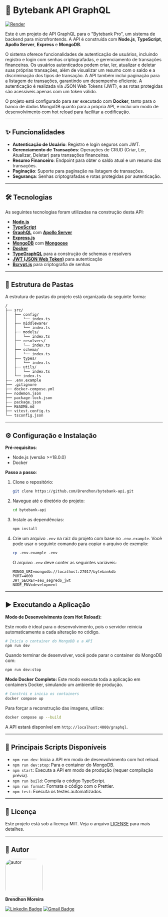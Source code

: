 # 🚀 Bytebank API GraphQL

[![Render](https://img.shields.io/badge/Render-%46E3B7.svg?style=for-the-badge&logo=render&logoColor=white)](https://bytebank-api.onrender.com/graphql)

Este é um projeto de API GraphQL para o "Bytebank Pro", um sistema de backend para microfrontends. A API é construída com **Node.js**, **TypeScript**, **Apollo Server**, **Express** e **MongoDB**.

O sistema oferece funcionalidades de autenticação de usuários, incluindo registro e login com senhas criptografadas, e gerenciamento de transações financeiras. Os usuários autenticados podem criar, ler, atualizar e deletar suas próprias transações, além de visualizar um resumo com o saldo e a discriminação dos tipos de transação. A API também inclui paginação para a listagem de transações, garantindo um desempenho eficiente. A autenticação é realizada via JSON Web Tokens (JWT), e as rotas protegidas são acessíveis apenas com um token válido.

O projeto está configurado para ser executado com **Docker**, tanto para o banco de dados MongoDB quanto para a própria API, e inclui um modo de desenvolvimento com hot reload para facilitar a codificação.

---

## ✨ Funcionalidades

- **Autenticação de Usuário**: Registro e login seguros com JWT.
- **Gerenciamento de Transações**: Operações de CRUD (Criar, Ler, Atualizar, Deletar) para transações financeiras.
- **Resumo Financeiro**: Endpoint para obter o saldo atual e um resumo das transações.
- **Paginação**: Suporte para paginação na listagem de transações.
- **Segurança**: Senhas criptografadas e rotas protegidas por autenticação.

---

## 🛠️ Tecnologias

As seguintes tecnologias foram utilizadas na construção desta API:

- [**Node.js**](https://nodejs.org/)
- [**TypeScript**](https://www.typescriptlang.org/)
- [**GraphQL**](https://graphql.org/) com [**Apollo Server**](https://www.apollographql.com/docs/apollo-server/)
- [**Express.js**](https://expressjs.com/)
- [**MongoDB**](https://www.mongodb.com/) com [**Mongoose**](https://mongoosejs.com/)
- [**Docker**](https://www.docker.com/)
- [**TypeGraphQL**](https://typegraphql.com/) para a construção de schemas e resolvers
- [**JWT (JSON Web Token)**](https://jwt.io/) para autenticação
- [**Bcrypt.js**](https://github.com/kelektiv/node.bcrypt.js/) para criptografia de senhas

---

## 📂 Estrutura de Pastas

A estrutura de pastas do projeto está organizada da seguinte forma:

```
/
├── src/
│   ├── config/
│   │   └── index.ts
│   ├── middleware/
│   │   └── index.ts
│   ├── models/
│   │   └── index.ts
│   ├── resolvers/
│   │   └── index.ts
│   ├── schema/
│   │   └── index.ts
│   ├── types/
│   │   └── index.ts
│   ├── utils/
│   │   └── index.ts
│   └── index.ts
├── .env.example
├── .gitignore
├── docker-compose.yml
├── nodemon.json
├── package-lock.json
├── package.json
├── README.md
├── vitest.config.ts
└── tsconfig.json
```

---

## ⚙️ Configuração e Instalação

**Pré-requisitos**:

- Node.js (versão \>=18.0.0)
- Docker

**Passo a passo**:

1.  Clone o repositório:

    ```bash
    git clone https://github.com/Brendhon/bytebank-api.git
    ```

2.  Navegue até o diretório do projeto:

    ```bash
    cd bytebank-api
    ```

3.  Instale as dependências:

    ```bash
    npm install
    ```

4.  Crie um arquivo `.env` na raiz do projeto com base no `.env.example`. Você pode usar o seguinte comando para copiar o arquivo de exemplo:

    ```bash
    cp .env.example .env
    ```

    O arquivo `.env` deve conter as seguintes variáveis:

    ```env
    MONGO_URI=mongodb://localhost:27017/bytebankdb
    PORT=4000
    JWT_SECRET=seu_segredo_jwt
    NODE_ENV=development
    ```

---

## ▶️ Executando a Aplicação

**Modo de Desenvolvimento (com Hot Reload):**

Este modo é ideal para o desenvolvimento, pois o servidor reinicia automaticamente a cada alteração no código.

```bash
# Inicia o container do MongoDB e a API
npm run dev
```

Quando terminar de desenvolver, você pode parar o container do MongoDB com:

```bash
npm run dev:stop
```

**Modo Docker Completo:**
Este modo executa toda a aplicação em containers Docker, simulando um ambiente de produção.

```bash
# Constrói e inicia os containers
docker compose up
```

Para forçar a reconstrução das imagens, utilize:

```bash
docker compose up --build
```

A API estará disponível em `http://localhost:4000/graphql`.

---

## 🧰 Principais Scripts Disponíveis

- `npm run dev`: Inicia a API em modo de desenvolvimento com hot reload.
- `npm run dev:stop`: Para o container do MongoDB.
- `npm start`: Executa a API em modo de produção (requer compilação prévia).
- `npm run build`: Compila o código TypeScript.
- `npm run format`: Formata o código com o Prettier.
- `npm test`: Executa os testes automatizados.

---

## 📄 Licença

Este projeto está sob a licença MIT. Veja o arquivo [LICENSE](LICENSE.md) para mais detalhes.

---

## 👥 Autor

<img style="border-radius: 20%;" src="https://avatars1.githubusercontent.com/u/52840078?s=400&u=67bc81db89b5abf12cf592e0c610426afd3a02f4&v=4" width="120px;" alt="autor"/><br>
**Brendhon Moreira**

[![Linkedin Badge](https://img.shields.io/badge/-Brendhon-blue?style=flat-square&logo=Linkedin&logoColor=white&link=https://www.linkedin.com/in/brendhon-moreira)](https://www.linkedin.com/in/brendhon-moreira)
[![Gmail Badge](https://img.shields.io/badge/-brendhon.e.c.m@gmail.com-c14438?style=flat-square&logo=Gmail&logoColor=white&link=mailto:brendhon.e.c.m@gmail.com)](mailto:brendhon.e.c.m@gmail.com)
